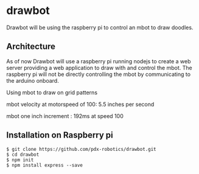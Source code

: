 # drawbot

Drawbot will be using the raspberry pi to control an mbot to draw doodles. 

## Architecture

As of now Drawbot will use a raspberry pi running nodejs to create a web server providing a web application to draw with and control the mbot. The raspberry pi will not be directly controlling the mbot by communicating to the arduino onboard. 

Using mbot to draw on grid patterns 

mbot velocity at motorspeed of 100: 5.5 inches per second

mbot one inch increment : 192ms at speed 100

## Installation on Raspberry pi

```
$ git clone https://github.com/pdx-robotics/drawbot.git
$ cd drawbot
$ npm init
$ npm install express --save
```
